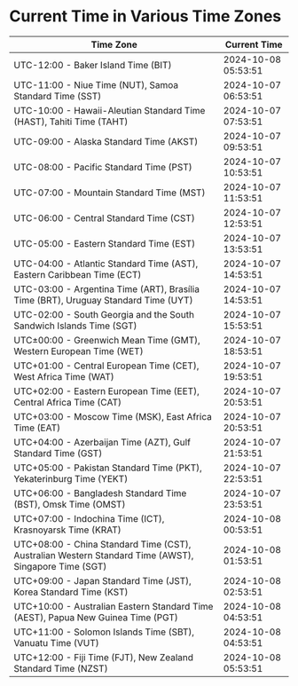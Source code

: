 # Current Time in Various Time Zones

| Time Zone | Current Time |
|-----------|--------------|
| UTC-12:00 - Baker Island Time (BIT) | 2024-10-08 05:53:51 |
| UTC-11:00 - Niue Time (NUT), Samoa Standard Time (SST) | 2024-10-07 06:53:51 |
| UTC-10:00 - Hawaii-Aleutian Standard Time (HAST), Tahiti Time (TAHT) | 2024-10-07 07:53:51 |
| UTC-09:00 - Alaska Standard Time (AKST) | 2024-10-07 09:53:51 |
| UTC-08:00 - Pacific Standard Time (PST) | 2024-10-07 10:53:51 |
| UTC-07:00 - Mountain Standard Time (MST) | 2024-10-07 11:53:51 |
| UTC-06:00 - Central Standard Time (CST) | 2024-10-07 12:53:51 |
| UTC-05:00 - Eastern Standard Time (EST) | 2024-10-07 13:53:51 |
| UTC-04:00 - Atlantic Standard Time (AST), Eastern Caribbean Time (ECT) | 2024-10-07 14:53:51 |
| UTC-03:00 - Argentina Time (ART), Brasília Time (BRT), Uruguay Standard Time (UYT) | 2024-10-07 14:53:51 |
| UTC-02:00 - South Georgia and the South Sandwich Islands Time (SGT) | 2024-10-07 15:53:51 |
| UTC±00:00 - Greenwich Mean Time (GMT), Western European Time (WET) | 2024-10-07 18:53:51 |
| UTC+01:00 - Central European Time (CET), West Africa Time (WAT) | 2024-10-07 19:53:51 |
| UTC+02:00 - Eastern European Time (EET), Central Africa Time (CAT) | 2024-10-07 20:53:51 |
| UTC+03:00 - Moscow Time (MSK), East Africa Time (EAT) | 2024-10-07 20:53:51 |
| UTC+04:00 - Azerbaijan Time (AZT), Gulf Standard Time (GST) | 2024-10-07 21:53:51 |
| UTC+05:00 - Pakistan Standard Time (PKT), Yekaterinburg Time (YEKT) | 2024-10-07 22:53:51 |
| UTC+06:00 - Bangladesh Standard Time (BST), Omsk Time (OMST) | 2024-10-07 23:53:51 |
| UTC+07:00 - Indochina Time (ICT), Krasnoyarsk Time (KRAT) | 2024-10-08 00:53:51 |
| UTC+08:00 - China Standard Time (CST), Australian Western Standard Time (AWST), Singapore Time (SGT) | 2024-10-08 01:53:51 |
| UTC+09:00 - Japan Standard Time (JST), Korea Standard Time (KST) | 2024-10-08 02:53:51 |
| UTC+10:00 - Australian Eastern Standard Time (AEST), Papua New Guinea Time (PGT) | 2024-10-08 04:53:51 |
| UTC+11:00 - Solomon Islands Time (SBT), Vanuatu Time (VUT) | 2024-10-08 04:53:51 |
| UTC+12:00 - Fiji Time (FJT), New Zealand Standard Time (NZST) | 2024-10-08 05:53:51 |
